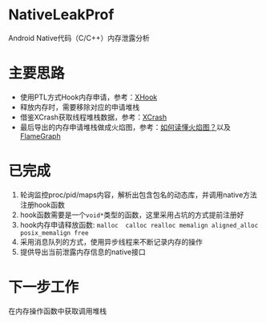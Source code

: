 # NativeLeakProf
Android  Native代码（C/C++）内存泄露分析


# 主要思路
- 使用PTL方式Hook内存申请，参考：[XHook](https://github.com/iqiyi/xHook)                
- 释放内存时，需要移除对应的申请堆栈                                                
- 借鉴XCrash获取线程堆栈数据，参考：[XCrash](https://github.com/iqiyi/xCrash)      
- 最后导出的内存申请堆栈做成火焰图，参考：[如何读懂火焰图？](http://www.ruanyifeng.com/blog/2017/09/flame-graph.html)以及[FlameGraph](https://github.com/brendangregg/FlameGraph)                                  


# 已完成
1. 轮询监控proc/pid/maps内容，解析出包含包名的动态库，并调用native方法注册hook函数
2. hook函数需要是一个`void*`类型的函数，这里采用占坑的方式提前注册好
3. hook内存申请释放函数: `malloc  calloc realloc memalign aligned_alloc posix_memalign free`
4. 采用消息队列的方式，使用异步线程来不断记录内存的操作
5. 提供导出当前泄露内存信息的native接口

# 下一步工作
在内存操作函数中获取调用堆栈

